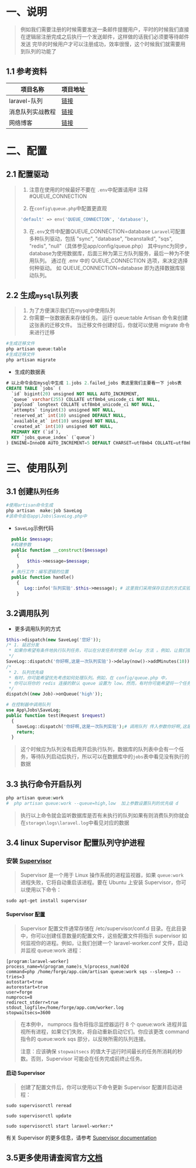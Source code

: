 # 一、说明

> 例如我们需要注册的时候需要发送一条邮件提醒用户，平时的时候我们直接
> 在逻辑层注册完成之后执行一个发送邮件，这样做的话我们必须要等待邮件发送
> 完毕的时候用户才可以注册成功，效率很慢，这个时候我们就需要用到队列的功能了

## 1.1 参考资料

| 项目名称         | 项目地址                                                     |
| ---------------- | ------------------------------------------------------------ |
| laravel-队列     | [链接](https://learnku.com/docs/laravel/8.x/queues/9398#introduction) |
| 消息队列实战教程 | [链接](https://laravelacademy.org/books/laravel-queue-action) |
| 网络博客         | [链接](https://www.lmonkey.com/t/OxLP7nVye)                  |

# 二、配置

## 2.1 配置驱动

>1. 注意在使用的时候最好不要在 `.env`中配置请用# 注释#QUEUE_CONNECTION 
>
>2. 在`config\queue.php`中配置更直观
>
>   ```php
>   'default' => env('QUEUE_CONNECTION', 'database'),
>   ```
>
>3. 在`.env`文件中配置QUEUE_CONNECTION=database
>     `Laravel`可配置多种队列驱动，包括 "sync", "database", "beanstalkd", "sqs", "redis", "null"（具体参见app/config/queue.php）
>     其中sync为同步，database为使用数据库，后面三种为第三方队列服务，最后一种为不使用队列。
>     通过在 .env 中的 QUEUE_CONNECTION 选项，来决定选择何种驱动。
>     如 QUEUE_CONNECTION=database 即为选择数据库驱动队列。

## 2.2 生成`mysql`队列表

> 1. 为了方便演示我们在mysql中使用队列
> 2. 你需要一张数据表来存储任务。
>    运行 queue:table Artisan 命令来创建这张表的迁移文件。
>    当迁移文件创建好后，你就可以使用 migrate 命令来进行迁移

```php
#生成迁移文件
php artisan queue:table
#生成迁移文件
php artisan migrate
```

- 生成的数据表

```sql
# 以上命令会在mysql中生成 1.jobs 2.failed_jobs 表这里我们主要看一下 jobs表
CREATE TABLE `jobs` (
  `id` bigint(20) unsigned NOT NULL AUTO_INCREMENT,
  `queue` varchar(255) COLLATE utf8mb4_unicode_ci NOT NULL,
  `payload` longtext COLLATE utf8mb4_unicode_ci NOT NULL,
  `attempts` tinyint(3) unsigned NOT NULL,
  `reserved_at` int(10) unsigned DEFAULT NULL,
  `available_at` int(10) unsigned NOT NULL,
  `created_at` int(10) unsigned NOT NULL,
  PRIMARY KEY (`id`),
  KEY `jobs_queue_index` (`queue`)
) ENGINE=InnoDB AUTO_INCREMENT=5 DEFAULT CHARSET=utf8mb4 COLLATE=utf8mb4_unicode_ci; 
```

# 三、使用队列

## 3.1  创建`队列任务`

```php
#使用artisan命令生成
php artisan  make:job SaveLog
#该命令会在app\Jobs\SaveLog.php中
```

- `SaveLog`示例代码

```php
  public $message;
  #构建参数
  public function __construct($message)
    {
        $this->message=$message;
    }
  # 执行工作：编写逻辑的位置
  public function handle()
    {
       Log::info('队列实验'.$this->message); # 这里我们采用保存日志的方式实验
    }  
```

## 3.2调用队列

- 更多调用队列的方式

```php
$this->dispatch(new SaveLog('您好')); 
/* 1. 延迟分发
 * 如果你希望有条件地执行队列任务，可以在分发任务时使用 delay 方法 。例如，让我们指定调度任务在 10 分钟后他被调度后才执行，在这之前它将是无效的：
 */
SaveLog::dispatch('你好啊,这是一次队列实验')->delay(now()->addMinutes(10));
/*
 * 2. 队列优先级
 * 有时，你可能希望优先考虑如何处理队列。例如，在 config/queue.php 中，
 * 你可以将你的 redis 连接的默认 queue 设置为 low。然而，有时你可能希望将一个任务推   到一个 high 优先级队列，就像这样:
 */
dispatch((new Job)->onQueue('high'));
```

```php
# 在控制器中调用队列
use App\Jobs\SaveLog;  
public function test(Request $request)
  {
    SaveLog::dispatch('你好啊,这是一次队列实验');# 调用队列 传入参数你好啊,这是一次队列实验
    return;
  }
```

> 这个时候应为队列没有启用开启执行队列，数据库的队列表中会有一个任务，等待队列启动后执行，所以可以在数据库中的`jobs`表中看见没有执行的数据

## 3.3 执行命令开启队列

```php
php artisan queue:work
#  php artisan queue:work --queue=high,low  加上参数设置队列的优先级 d
```

> 执行以上命令就会监听数据库是否有未执行的队列如果有则消费队列你就会在`storage\logs\laravel.log`中看见对应的数据

## 3.4  linux Supervisor 配置队列守护进程

### 安装 [Supervisor](https://learnku.com/docs/laravel/8.x/queues/9398#38f783)

> Supervisor 是一个用于 Linux 操作系统的进程监视器，如果 `queue:work` 进程失败，它将自动重启该进程。要在 Ubuntu 上安装 Supervisor，你可以使用以下命令：

```shell
sudo apt-get install supervisor
```

#### Supervisor [配置](https://learnku.com/docs/laravel/8.x/queues/9398#e45763)

>Supervisor 配置文件通常存储在 /etc/supervisor/conf.d 目录。在此目录中，你可以创建任意数量的配置文件，这些配置文件将指示 supervisor 如何监视你的进程。例如，让我们创建一个 laravel-worker.conf 文件，启动并监视 queue:work 进程：

```shell
[program:laravel-worker]
process_name=%(program_name)s_%(process_num)02d
command=php /home/forge/app.com/artisan queue:work sqs --sleep=3 --tries=3
autostart=true
autorestart=true
user=forge
numprocs=8
redirect_stderr=true
stdout_logfile=/home/forge/app.com/worker.log
stopwaitsecs=3600
```

  >在本例中， numprocs 指令将指示监控器运行 8 个 queue:work 进程并监视所有进程，如果它们失败，将自动重新启动它们。你应该更改 command 指令的 queue:work sqs 部分，以反映所需的队列连接。
  >
  >注意：应该确保 `stopwaitsecs` 的值大于运行时间最长的任务所消耗的秒数。否则，Supervisor 可能会在任务完成前终止任务。

#### 启动 Supervisor

>创建了配置文件后，你可以使用以下命令更新 Supervisor 配置并启动进程：

```shell
sudo supervisorctl reread

sudo supervisorctl update

sudo supervisorctl start laravel-worker:*
```

有关 Supervisor 的更多信息，请参考 [Supervisor documentation](http://supervisord.org/index.html)

## 3.5更多使用请查阅官方[文档](https://learnku.com/docs/laravel/8.x/queues/9398#e43937)

